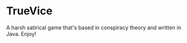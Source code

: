 TrueVice
========

A harsh satirical game that's based in conspiracy theory and written in Java.  Enjoy!
